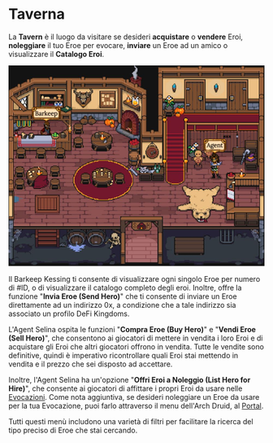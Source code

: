 # Taverna

La **Tavern** è il luogo da visitare se desideri **acquistare** o **vendere** Eroi, **noleggiare** il tuo Eroe per evocare, **inviare** un Eroe ad un amico o visualizzare il **Catalogo Eroi**.

![The Scarlet Hearth Tavern](../../.gitbook/assets/Tavern.JPG)

Il Barkeep Kessing ti consente di visualizzare ogni singolo Eroe per numero di #ID, o di visualizzare il catalogo completo degli eroi. Inoltre, offre la funzione "**Invia Eroe (Send Hero)**" che ti consente di inviare un Eroe direttamente ad un indirizzo 0x, a condizione che a tale indirizzo sia associato un profilo DeFi Kingdoms.

L'Agent Selina ospita le funzioni "**Compra Eroe (Buy Hero)**" e "**Vendi Eroe (Sell Hero)**", che consentono ai giocatori di mettere in vendita i loro Eroi e di acquistare gli Eroi che altri giocatori offrono in vendita. Tutte le vendite sono definitive, quindi è imperativo ricontrollare quali Eroi stai mettendo in vendita e il prezzo che sei disposto ad accettare.

Inoltre, l'Agent Selina ha un'opzione "**Offri Eroi a Noleggio (List Hero for Hire)**", che consente ai giocatori di affittare i propri Eroi da usare nelle [Evocazioni](../../learn/gameplay/heroes/summoning.md). Come nota aggiuntiva, se desideri noleggiare un Eroe da usare per la tua Evocazione, puoi farlo attraverso il menu dell'Arch Druid, al [Portal](portal.md).

Tutti questi menù includono una varietà di filtri per facilitare la ricerca del tipo preciso di Eroe che stai cercando.
